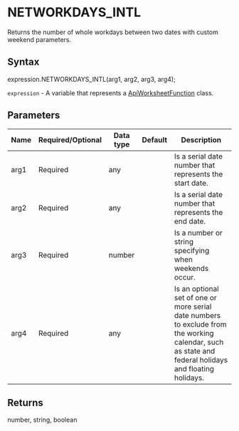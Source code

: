 # NETWORKDAYS_INTL

Returns the number of whole workdays between two dates with custom weekend parameters.

## Syntax

expression.NETWORKDAYS_INTL(arg1, arg2, arg3, arg4);

`expression` - A variable that represents a [ApiWorksheetFunction](../ApiWorksheetFunction.md) class.

## Parameters

| **Name** | **Required/Optional** | **Data type** | **Default** | **Description** |
| ------------- | ------------- | ------------- | ------------- | ------------- |
| arg1 | Required | any |  | Is a serial date number that represents the start date. |
| arg2 | Required | any |  | Is a serial date number that represents the end date. |
| arg3 | Required | number |  | Is a number or string specifying when weekends occur. |
| arg4 | Required | any |  | Is an optional set of one or more serial date numbers to exclude from the working calendar, such as state and federal holidays and floating holidays. |

## Returns

number, string, boolean